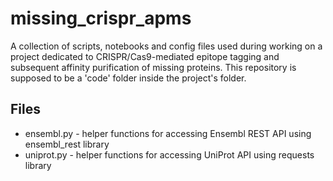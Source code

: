 # missing_crispr_apms
A collection of scripts, notebooks and config files used during working on a project dedicated to CRISPR/Cas9-mediated epitope tagging and subsequent affinity purification of missing proteins. This repository is supposed to be a 'code' folder inside the project's folder.

## Files
- ensembl.py - helper functions for accessing Ensembl REST API using ensembl_rest library
- uniprot.py - helper functions for accessing UniProt API using requests library
